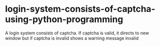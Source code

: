 # login-system-consists-of-captcha-using-python-programming
A login system consists of captcha. If captcha is valid, it directs to new window but if captcha is invalid shows a warning message invalid

